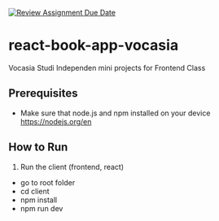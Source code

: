 [![Review Assignment Due Date](https://classroom.github.com/assets/deadline-readme-button-24ddc0f5d75046c5622901739e7c5dd533143b0c8e959d652212380cedb1ea36.svg)](https://classroom.github.com/a/jMoTFww4)
# react-book-app-vocasia

Vocasia Studi Independen mini projects for Frontend Class

## Prerequisites
- Make sure that node.js and npm installed on your device https://nodejs.org/en


## How to Run

1. Run the client (frontend, react)

- go to root folder
- cd client
- npm install
- npm run dev

